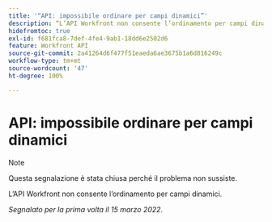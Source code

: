 ```yaml
---
title: '“API: impossibile ordinare per campi dinamici”'
description: “L’API Workfront non consente l’ordinamento per campi dinamici. ”
hidefromtoc: true
exl-id: f681fca8-7def-4fe4-9ab1-18dd6e2502d6
feature: Workfront API
source-git-commit: 2a41264d6f477f51eaeda6ae3675b1a6d816249c
workflow-type: tm+mt
source-wordcount: '47'
ht-degree: 100%

---
```


# API: impossibile ordinare per campi dinamici

<!--Requested article: Article exists to let people know they can't do this.-->

>[!NOTE]
>
>Questa segnalazione è stata chiusa perché il problema non sussiste.

L’API Workfront non consente l’ordinamento per campi dinamici.

_Segnalato per la prima volta il 15 marzo 2022._
